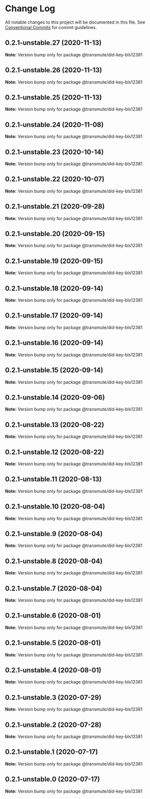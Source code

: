 # Change Log

All notable changes to this project will be documented in this file.
See [Conventional Commits](https://conventionalcommits.org) for commit guidelines.

## 0.2.1-unstable.27 (2020-11-13)

**Note:** Version bump only for package @transmute/did-key-bls12381





## 0.2.1-unstable.26 (2020-11-13)

**Note:** Version bump only for package @transmute/did-key-bls12381





## 0.2.1-unstable.25 (2020-11-13)

**Note:** Version bump only for package @transmute/did-key-bls12381





## 0.2.1-unstable.24 (2020-11-08)

**Note:** Version bump only for package @transmute/did-key-bls12381





## 0.2.1-unstable.23 (2020-10-14)

**Note:** Version bump only for package @transmute/did-key-bls12381





## 0.2.1-unstable.22 (2020-10-07)

**Note:** Version bump only for package @transmute/did-key-bls12381





## 0.2.1-unstable.21 (2020-09-28)

**Note:** Version bump only for package @transmute/did-key-bls12381





## 0.2.1-unstable.20 (2020-09-15)

**Note:** Version bump only for package @transmute/did-key-bls12381





## 0.2.1-unstable.19 (2020-09-15)

**Note:** Version bump only for package @transmute/did-key-bls12381





## 0.2.1-unstable.18 (2020-09-14)

**Note:** Version bump only for package @transmute/did-key-bls12381





## 0.2.1-unstable.17 (2020-09-14)

**Note:** Version bump only for package @transmute/did-key-bls12381





## 0.2.1-unstable.16 (2020-09-14)

**Note:** Version bump only for package @transmute/did-key-bls12381





## 0.2.1-unstable.15 (2020-09-14)

**Note:** Version bump only for package @transmute/did-key-bls12381





## 0.2.1-unstable.14 (2020-09-06)

**Note:** Version bump only for package @transmute/did-key-bls12381





## 0.2.1-unstable.13 (2020-08-22)

**Note:** Version bump only for package @transmute/did-key-bls12381





## 0.2.1-unstable.12 (2020-08-22)

**Note:** Version bump only for package @transmute/did-key-bls12381





## 0.2.1-unstable.11 (2020-08-13)

**Note:** Version bump only for package @transmute/did-key-bls12381





## 0.2.1-unstable.10 (2020-08-04)

**Note:** Version bump only for package @transmute/did-key-bls12381





## 0.2.1-unstable.9 (2020-08-04)

**Note:** Version bump only for package @transmute/did-key-bls12381





## 0.2.1-unstable.8 (2020-08-04)

**Note:** Version bump only for package @transmute/did-key-bls12381





## 0.2.1-unstable.7 (2020-08-04)

**Note:** Version bump only for package @transmute/did-key-bls12381





## 0.2.1-unstable.6 (2020-08-01)

**Note:** Version bump only for package @transmute/did-key-bls12381





## 0.2.1-unstable.5 (2020-08-01)

**Note:** Version bump only for package @transmute/did-key-bls12381





## 0.2.1-unstable.4 (2020-08-01)

**Note:** Version bump only for package @transmute/did-key-bls12381





## 0.2.1-unstable.3 (2020-07-29)

**Note:** Version bump only for package @transmute/did-key-bls12381





## 0.2.1-unstable.2 (2020-07-28)

**Note:** Version bump only for package @transmute/did-key-bls12381





## 0.2.1-unstable.1 (2020-07-17)

**Note:** Version bump only for package @transmute/did-key-bls12381





## 0.2.1-unstable.0 (2020-07-17)

**Note:** Version bump only for package @transmute/did-key-bls12381
